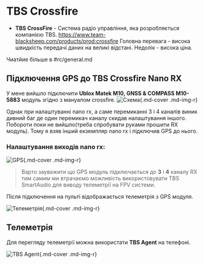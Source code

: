 # TBS Crossfire

* **TBS CrossFire** - Система радіо управління, яка розробляється компанією TBS. https://www.team-blacksheep.com/products/prod:crossfire Головна перевага - висока швидкість передачі даних на великі відстані. Недолік - висока ціна.

Чиатйие більше в #rc/general.md


## Підключення GPS до TBS Crossfire Nano RX
У мене вийшло підключити **Ublox Matek M10, GNSS & COMPASS M10-5883** модуль згідно з мануалом crossfire. 
![Схема](https://i.imgur.com/rYPHnOz.png){.md-cover .md-img-r}

Однак при налаштуванні nano rx, а саме перемиканні 3 і 4 каналів виник дивний баг де один перемикач каналу скидав налаштування іншого. Побороти поки не вийшло(треба спробувати руками прошити RX модуль). Тому я взяв інший екземпляр nano rx і підключив GPS до нього. 

### Налаштування виходів nano rx:

![GPS](https://i.imgur.com/vbo5mu0.jpg){.md-cover .md-img-r}

> Варто зауважити що GPS модуль підключається до **3** і **4** каналу RX тим самим ми втрачаємо можливість використовувати TBS SmartAudio для виводу телеметрії на FPV системи.

Після підключення на пульті відображається телеметрія з GPS модуля. 

![Телеметрія](https://i.imgur.com/M7T3NvD.jpg){.md-cover .md-img-r}


## Телеметрія
Для перегляду телеметрії можна використати **TBS Agent** на телефоні.

![TBS Agent](https://i.imgur.com/XySP1tP.jpg){.md-cover .md-img-r}

